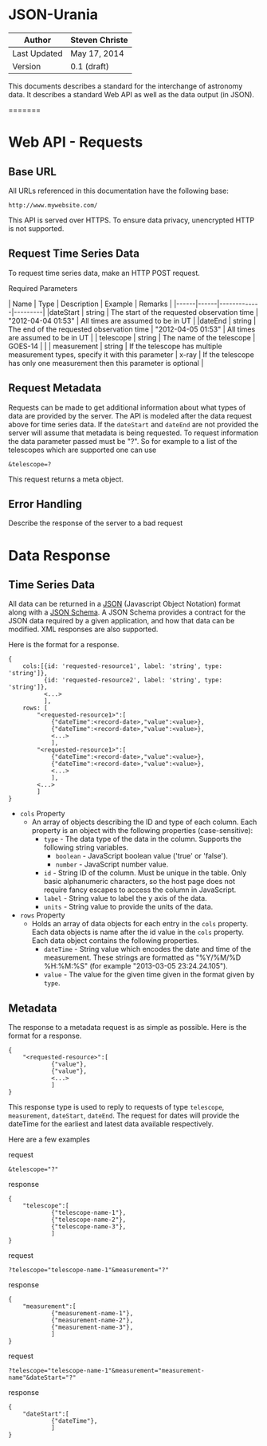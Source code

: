 
JSON-Urania
========

|Author| Steven Christe|
|-------| --------------|
|Last Updated | May 17, 2014 |
| Version | 0.1 (draft)

This documents describes a standard for the interchange of astronomy data. It describes a 
standard Web API as well as the data output (in JSON).

=======

Web API - Requests
=======



Base URL
--------
All URLs referenced in this documentation have the following base:

`http://www.mywebsite.com/`

This API is served over HTTPS. To ensure data privacy, unencrypted HTTP is not supported.

Request Time Series Data
-------------------
To request time series data, make an HTTP POST request.

Required Parameters

| Name | Type | Description | Example | Remarks |
|------|------|-------------|---------|
|dateStart | string | The start of the requested observation time | "2012-04-04 01:53" | All times are assumed to be in UT |
|dateEnd | string | The end of the requested observation time | "2012-04-05 01:53" | All times are assumed to be in UT |
| telescope | string | The name of the telescope | GOES-14 | |
| measurement | string | If the telescope has multiple measurement types, specify it with this parameter | x-ray | If the telescope has only one measurement then this parameter is optional |

Request Metadata
----------------
Requests can be made to get additional information about what types of data are provided by the server. The API is modeled after the data request above for time series data. If the `dateStart` and `dateEnd` are not provided the server will assume that metadata is being requested. To request information the data parameter passed must be "?". So for example to a list of the telescopes which are supported one can use

```
&telescope=?
```
This request returns a meta object.


Error Handling
--------------

Describe the response of the server to a bad request

Data Response
=================

Time Series Data
----------------

All data can be returned in a [JSON](http://json.org) (Javascript Object Notation) format along with a [JSON Schema](http://json-schema.org). A JSON Schema provides a contract for the JSON data required by a given application, and how that data can be modified. XML responses are also supported.

Here is the format for a response.

```
{
    cols:[{id: 'requested-resource1', label: 'string', type: 'string']},
          {id: 'requested-resource2', label: 'string', type: 'string']},
          <...>
          ],
    rows: [
        "<requested-resource1>":[
            {"dateTime":<record-date>,"value":<value>},
            {"dateTime":<record-date>,"value":<value>},
            <...>
            ],
        "<requested-resource1>":[
            {"dateTime":<record-date>,"value":<value>},
            {"dateTime":<record-date>,"value":<value>},
            <...>
            ],
        <...>
        ]
}
```

* `cols` Property
    * An array of objects describing the ID and type of each column. Each property is an object with the following properties (case-sensitive):
        * `type` - The data type of the data in the column. Supports the following string variables.
            * `boolean` - JavaScript boolean value ('true' or 'false').
            * `number` - JavaScript number value.
        * `id` - String ID of the column. Must be unique in the table. Only basic alphanumeric characters, so the host page does not require fancy escapes to access the column in JavaScript.
        * `label` - String value to label the y axis of the data.
        * `units` - String value to provide the units of the data.
* `rows` Property
    * Holds an array of data objects for each entry in the `cols` property. Each data objects is name after the id value in the `cols` property. Each data object contains the following properties.
        * `dateTime` - String value which encodes the date and time of the measurement. These strings are formatted as "%Y/%M/%D %H:%M:%S" (for example "2013-03-05 23:24.24.105").
        * `value` - The value for the given time given in the format given by `type`.
        
Metadata
--------

The response to a metadata request is as simple as possible. Here is the format for a response.

```
{
    "<requested-resource>":[
            {"value"},
            {"value"},
            <...>
            ]
}
```
This response type is used to reply to requests of type `telescope`, `measurement`, `dateStart`, `dateEnd`. The request for dates will provide the dateTime for the earliest and latest data available respectively.

Here are a few examples

request 

```
&telescope="?"
```

response

```
{
    "telescope":[
            {"telescope-name-1"},
            {"telescope-name-2"},
            {"telescope-name-3"},
            ]
}
```

request

```
?telescope="telescope-name-1"&measurement="?"
```
response

```
{
    "measurement":[
            {"measurement-name-1"},
            {"measurement-name-2"},
            {"measurement-name-3"},
            ]
}
```

request

```
?telescope="telescope-name-1"&measurement="measurement-name"&dateStart="?"
```
response

```
{
    "dateStart":[
            {"dateTime"},
            ]
}
```
